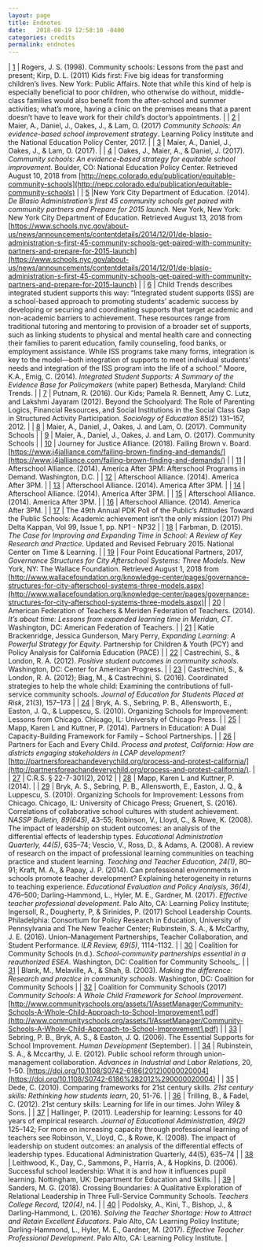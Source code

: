 ```yaml
---
layout: page
title: Endnotes
date:   2018-08-19 12:58:10 -0400
categories: credits
permalink: endnotes
---
```


| [1](chapter-1#what-are-community-schools) | Rogers, J. S. (1998). Community schools: Lessons from the past and present; Kirp, D. L. (2011) Kids first: Five big ideas for transforming children’s lives. New York: Public Affairs. Note that while this kind of help is especially beneficial to poor children, who otherwise do without, middle-class families would also benefit from the after-school and summer activities; what’s more, having a clinic on the premises means that a parent doesn’t have to leave work for their child’s doctor’s appointments. |
| [2](chapter-1#why-community-schools) | Maier, A., Daniel, J., Oakes, J., & Lam, O. (2017) _Community Schools: An evidence-based school improvement strategy_. Learning Policy Institute and the National Education Policy Center, 2017. |
| [3](chapter-1#what-makes-community-schools-effective) | Maier, A., Daniel, J., Oakes, J., & Lam, O. (2017). |
| [4](chapter-1#what-makes-community-schools-effective) | Oakes, J., Maier, A., & Daniel, J. (2017). _Community schools: An evidence-based strategy for equitable school improvement_. Boulder, CO: National Education Policy Center. Retrieved August 10, 2018 from [http://nepc.colorado.edu/publication/equitable-community-schools](http://nepc.colorado.edu/publication/equitable-community-schools) |
| [5](chapter-2#mayoral-initiatives) |New York City Department of Education. (2014). _De Blasio Administration’s first 45 community schools get paired with community partners and Prepare for 2015 launch._ New York, New York: New York City Department of Education. Retrieved August 13, 2018 from [https://www.schools.nyc.gov/about-us/news/announcements/contentdetails/2014/12/01/de-blasio-administration-s-first-45-community-schools-get-paired-with-community-partners-and-prepare-for-2015-launch](https://www.schools.nyc.gov/about-us/news/announcements/contentdetails/2014/12/01/de-blasio-administration-s-first-45-community-schools-get-paired-with-community-partners-and-prepare-for-2015-launch) |
| [6](chapter-3) | Child Trends describes integrated student supports this way: “Integrated student supports (ISS) are a school-based approach to promoting students’ academic success by developing or securing and coordinating supports that target academic and non-academic barriers to achievement. These resources range from traditional tutoring and mentoring to provision of a broader set of supports, such as linking students to physical and mental health care and connecting their families to parent education, family counseling, food banks, or employment assistance. While ISS programs take many forms, integration is key to the model—both integration of supports to meet individual students’ needs and integration of the ISS program into the life of a school.” Moore, K.A., Emig, C. (2014). _Integrated Student Supports: A Summary of the Evidence Base for Policymakers_ (white paper) Bethesda, Maryland: Child Trends. |
| [7](chapter-4#why-expand-and-deepen-learning-time-and-opportunities) | Putnam, R. (2016). Our Kids; Pamela R. Bennett, Amy C. Lutz, and Lakshmi Jayaram (2012). Beyond the Schoolyard: The Role of Parenting Logics, Financial Resources, and Social Institutions in the Social Class Gap in Structured Activity Participation. _Sociology of Education_ 85(2) 131–157, 2012. |
| [8](chapter-4#why-expand-and-deepen-learning-time-and-opportunities) | Maier, A., Daniel, J., Oakes, J. and Lam, O. (2017). Community Schools |
| [9](chapter-4#why-expand-and-deepen-learning-time-and-opportunities) | Maier, A., Daniel, J., Oakes, J. and Lam, O. (2017). Community Schools |
| [10](chapter-4#the-need-is-great-and-public-support-is-strong) | Journey for Justice Alliance. (2018). Failing Brown v. Board. [https://www.j4jalliance.com/failing-brown-finding-and-demands/](https://www.j4jalliance.com/failing-brown-finding-and-demands/) |
| [11](chapter-4#the-need-is-great-and-public-support-is-strong) | Afterschool Alliance. (2014). America After 3PM: Afterschool Programs in Demand. Washington, D.C. |
| [12](chapter-4#the-need-is-great-and-public-support-is-strong) | Afterschool Alliance. (2014). America After 3PM. |
| [13](chapter-4#the-need-is-great-and-public-support-is-strong) | Afterschool Alliance. (2014). America After 3PM. |
| [14](chapter-4#the-need-is-great-and-public-support-is-strong) | Afterschool Alliance. (2014). America After 3PM. |
| [15](chapter-4#the-need-is-great-and-public-support-is-strong) | Afterschool Alliance. (2014). America After 3PM. |
| [16](chapter-4#the-need-is-great-and-public-support-is-strong) | Afterschool Alliance. (2014). America After 3PM. |
| [17](chapter-4#the-need-is-great-and-public-support-is-strong) | The 49th Annual PDK Poll of the Public’s Attitudes Toward the Public Schools: Academic achievement isn’t the only mission (2017) Phi Delta Kappan, Vol 99, Issue 1, pp. NP1 - NP32 |
| [18](chapter-4#the-need-is-great-and-public-support-is-strong) | Farbman, D. (2015). _The Case for Improving and Expanding Time in School: A Review of Key Research and Practice_. Updated and Revised February 2015. National Center on Time & Learning. |
| [19](chapter-4#municipal-policies-that-support-out-of-school-time-learning-opportunities) | Four Point Educational Partners, 2017, _Governance Structures for City Afterschool Systems: Three Models._ New York, NY: The Wallace Foundation. Retrieved August 1, 2018 from  [http://www.wallacefoundation.org/knowledge-center/pages/governance-structures-for-city-afterschool-systems-three-models.aspx](http://www.wallacefoundation.org/knowledge-center/pages/governance-structures-for-city-afterschool-systems-three-models.aspx)|
| [20](chapter-4#local-policies-that-support-longer-school-days-and-years) | American Federation of Teachers & Meriden Federation of Teachers. (2014). _It’s about time: Lessons from expanded learning time in Meridan, CT_. Washington, DC: American Federation of Teachers. |
| [21](chapter-4#characteristics-of-high-quality-implementation) | Katie Brackenridge, Jessica Gunderson, Mary Perry, _Expanding Learning: A Powerful Strategy for Equity_. Partnership for Children & Youth (PCY) and Policy Analysis for California Education (PACE) |
| [22](chapter-5#why-emphasize-active-family-and-community-engagement) | Castrechini, S., & London, R. A. (2012). _Positive student outcomes in community schools_. Washington, DC: Center for American Progress. |
| [23](chapter-5#why-emphasize-active-family-and-community-engagement) | Castrechini, S., & London, R. A. (2012); Biag, M., & Castrechini, S. (2016). Coordinated strategies to help the whole child: Examining the contributions of full-service community schools. _Journal of Education for Students Placed at Risk_, 21(3), 157–173 |
| [24](chapter-5#why-emphasize-active-family-and-community-engagement) | Bryk, A. S., Sebring, P. B., Allensworth, E., Easton, J. Q., &   Luppescu, S. (2010). Organizing Schools for Improvement: Lessons from   Chicago. Chicago, IL: University of Chicago Press. |
| [25](chapter-5#why-emphasize-active-family-and-community-engagement) | Mapp, Karen L and Kuttner, P. (2014). Partners in Education: A Dual   Capacity-Building Framework for Family – School Partnerships. |
| [26](chapter-5#state-policies-ordinances-and-resolutions) | Partners for Each and Every Child. _Process and protest, California: How are districts engaging stakeholders in LCAP development?_ [http://partnersforeachandeverychild.org/process-and-protest-california/](http://partnersforeachandeverychild.org/process-and-protest-california/). |
| [27](chapter-5#state-policies-ordinances-and-resolutions) | C.R.S. § 22-7-301(2), 2012 |
| [28](chapter-5#district-family-and-community-level-engagement-plans) | Mapp, Karen L and Kuttner, P. (2014). |
| [29](chapter-6) | Bryk, A. S., Sebring, P. B., Allensworth, E., Easton, J. Q., &   Luppescu, S. (2010). Organizing Schools for Improvement: Lessons from   Chicago. Chicago, IL: University of Chicago Press; Gruenert, S. (2016).   Correlations of collaborative school cultures with student achievement. _NASSP Bulletin, 89(645)_, 43–55; Robinson, V., Lloyd, C., & Rowe, K. (2008). The   impact of leadership on student outcomes: an analysis of the differential   effects of leadership types. _Educational Administration Quarterly, 44(5)_,   635–74; Vescio, V., Ross, D., & Adams, A. (2008). A review of research on   the impact of professional learning communities on teaching practice and   student learning. _Teaching and Teacher Education, 24(1)_, 80–91; Kraft, M. A.,   & Papay, J. P. (2014). Can professional environments in schools promote   teacher development? Explaining heterogeneity in returns to teaching   experience. _Educational Evaluation and Policy Analysis, 36(4)_, 476–500;   Darling-Hammond, L., Hyler, M. E., Gardner, M. (2017). _Effective teacher   professional development_. Palo Alto, CA: Learning Policy Institute;   Ingersoll, R., Dougherty, P, & Sirinides, P. (2017) School Leadership   Counts. Philadelphia: Consortium for Policy Research in Education, University of Pennsylvania and The New Teacher Center; Rubinstein, S. A., & McCarthy, J. E. (2016). Union–Management Partnerships, Teacher Collaboration,   and Student Performance. _ILR Review, 69(5)_, 1114–1132. |
| [30](chapter-6) | Coalition for Community Schools (n.d.). _School-community partnerships essential in a reauthorized ESEA_. Washington, DC: Coalition for Community Schools_. |
| [31](chapter-6) | Blank, M., Melaville, A., & Shah, B. (2003). _Making the difference: Research and practice in community schools_. Washington, DC: Coalition for Community Schools |
| [32](chapter-6#why-collaborative-leadership-practices) | Coalition for Community Schools (2017) _Community Schools: A Whole   Child Framework for School Improvement_.   [http://www.communityschools.org/assets/1/AssetManager/Community-Schools-A-Whole-Child-Approach-to-School-Improvement1.pdf](http://www.communityschools.org/assets/1/AssetManager/Community-Schools-A-Whole-Child-Approach-to-School-Improvement1.pdf) |
| [33](chapter-6#why-collaborative-leadership-practices) | Sebring, P. B., Bryk, A. S., & Easton, J. Q. (2006). The Essential Supports for School Improvement. _Human Development_ (September). |
| [34](chapter-6#why-collaborative-leadership-practices) | Rubinstein, S. A., & Mccarthy, J. E. (2012). Public school reform through union-management collaboration. _Advances in Industrial and Labor Relations_, 20, 1–50. [https://doi.org/10.1108/S0742-6186(2012)0000020004](https://doi.org/10.1108/S0742-6186%282012%290000020004) |
| [35](chapter-6#the-need-is-great-and-public-support-is-strong) | Dede, C. (2010). Comparing frameworks for 21st century skills. _21st century skills: Rethinking how students learn_, 20, 51-76. |
| [36](chapter-6#the-need-is-great-and-public-support-is-strong) | Trilling, B., & Fadel, C. (2012). 21st century skills: Learning for life in our times. John Wiley & Sons. |
| [37](chapter-6#policy-principles) | Hallinger, P. (2011). Leadership for learning: Lessons for 40 years of empirical research. _Journal of Educational Administration, 49(2)_ 125–142; For more on increasing capacity through professional learning of teachers see   Robinson, V., Lloyd, C., & Rowe, K. (2008). The impact of leadership on student outcomes: an analysis of the differential effects of leadership   types. Educational Administration Quarterly, 44(5), 635–74  |
| [38](chapter-6#policy-principles) | Leithwood, K., Day, C., Sammons, P., Harris, A., & Hopkins, D.   (2006). Successful school leadership: What it is and how it influences pupil   learning. Nottingham, UK: Department for Education and Skills. |
| [39](chapter-6#policy-principles) | Sanders, M. G. (2018). Crossing Boundaries: A   Qualitative Exploration of Relational Leadership in Three Full-Service Community Schools. _Teachers College Record, 120(4)_,   n4. |
| [40](chapter-7#collaborative-leadership-and-practices) | Podolsky, A., Kini, T., Bishop, J., & Darling-Hammond, L. (2016). _Solving the Teacher Shortage: How to Attract and Retain Excellent Educators_. Palo Alto, CA: Learning Policy Institute; Darling-Hammond, L., Hyler, M. E., Gardner, M. (2017). _Effective Teacher Professional Development_. Palo Alto, CA: Learning Policy Institute. |
